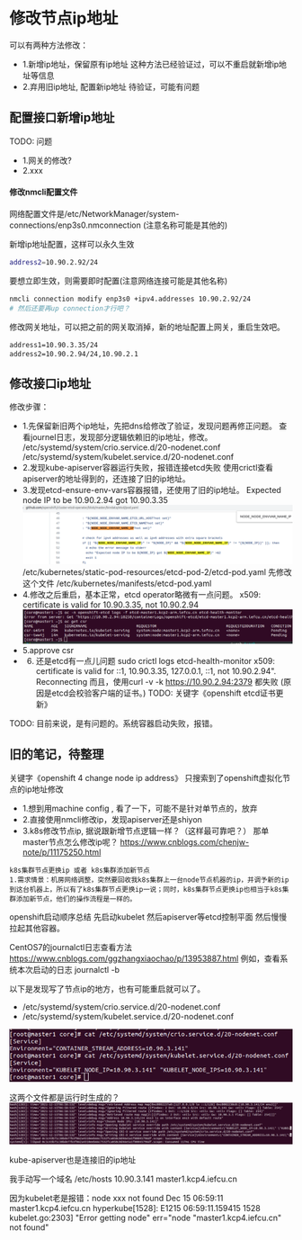# 修改节点ip地址

可以有两种方法修改：
* 1.新增ip地址，保留原有ip地址
  这种方法已经验证过，可以不重启就新增ip地址等信息
* 2.弃用旧ip地址, 配置新ip地址
  待验证，可能有问题

## 配置接口新增ip地址

TODO: 问题
* 1.网关的修改?
* 2.xxx

#### 修改nmcli配置文件

网络配置文件是/etc/NetworkManager/system-connections/enp3s0.nmconnection
(注意名称可能是其他的)

新增ip地址配置，这样可以永久生效
```bash
address2=10.90.2.92/24
```

要想立即生效，则需要即时配置(注意网络连接可能是其他名称)
```bash
nmcli connection modify enp3s0 +ipv4.addresses 10.90.2.92/24
# 然后还要再up connection才行吧？
```

修改网关地址，可以把之前的网关取消掉，新的地址配置上网关，重启生效吧。
```
address1=10.90.3.35/24
address2=10.90.2.94/24,10.90.2.1
```

## 修改接口ip地址

修改步骤：
* 1.先保留新旧两个ip地址，先把dns给修改了验证，发现问题再修正问题。
  查看journel日志，发现部分逻辑依赖旧的ip地址，修改。
  /etc/systemd/system/crio.service.d/20-nodenet.conf
  /etc/systemd/system/kubelet.service.d/20-nodenet.conf
* 2.发现kube-apiserver容器运行失败，报错连接etcd失败
  使用crictl查看apiserver的地址得到的，还连接了旧的ip地址。
* 3.发现etcd-ensure-env-vars容器报错，还使用了旧的ip地址。
  Expected node IP to be 10.90.2.94 got 10.90.3.35
![](2022-03-14-17-28-33.png)
/etc/kubernetes/static-pod-resources/etcd-pod-2/etcd-pod.yaml
先修改这个文件
/etc/kubernetes/manifests/etcd-pod.yaml
* 4.修改之后重启，基本正常，etcd operator略微有一点问题。
x509: certificate is valid for 10.90.3.35, not 10.90.2.94
![](2022-03-14-18-24-08.png)
* 5.approve csr
* 6. 还是etcd有一点儿问题
sudo crictl logs etcd-health-monitor
x509: certificate is valid for ::1, 10.90.3.35, 127.0.0.1, ::1, not 10.90.2.94". Reconnecting
而且，使用curl -v -k https://10.90.2.94:2379 都失败
(原因是etcd会校验客户端的证书。)
TODO: 关键字《openshift etcd证书更新》

TODO: 目前来说，是有问题的。系统容器启动失败，报错。  

## 旧的笔记，待整理

关键字《openshift 4 change node ip address》
只搜索到了openshift虚拟化节点的ip地址修改
* 1.想到用machine config , 看了一下，可能不是针对单节点的，放弃
* 2.直接使用nmcli修改ip，发现apiserver还是shiyon
* 3.k8s修改节点ip, 据说跟新增节点逻辑一样？（这样最可靠吧？）
那单master节点怎么修改ip呢？
https://www.cnblogs.com/chenjw-note/p/11175250.html
```
k8s集群节点更换ip 或者 k8s集群添加新节点
1.需求情景：机房网络调整，突然要回收我k8s集群上一台node节点机器的ip，并调予新的ip到这台机器上，所以有了k8s集群节点更换ip一说；同时，k8s集群节点更换ip也相当于k8s集群添加新节点，他们的操作流程是一样的。
```

openshift启动顺序总结
先启动kubelet
然后apiserver等etcd控制平面
然后慢慢拉起其他容器。

CentOS7的journalctl日志查看方法
https://www.cnblogs.com/ggzhangxiaochao/p/13953887.html
例如，查看系统本次启动的日志 journalctl -b


以下是发现写了节点ip的地方，也有可能重启就可以了。
* /etc/systemd/system/crio.service.d/20-nodenet.conf
* /etc/systemd/system/kubelet.service.d/20-nodenet.conf

![](2022-03-14-14-20-19.png)

这两个文件都是运行时生成的？
![](2022-03-14-14-20-37.png)

kube-apiserver也是连接旧的ip地址

我手动写一个域名
/etc/hosts
10.90.3.141 master1.kcp4.iefcu.cn

因为kubelet老是报错：node xxx not found
Dec 15 06:59:11 master1.kcp4.iefcu.cn hyperkube[1528]: E1215 06:59:11.159415    1528 kubelet.go:2303] "Error getting node" err="node \"master1.kcp4.iefcu.cn\" not found"
